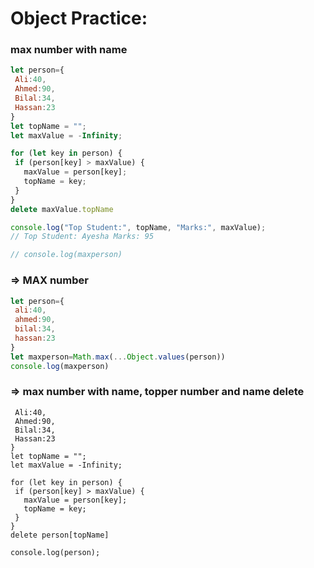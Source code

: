 # Object Practice:
 ### max number with name

 ```javascript
let person={
  Ali:40,
  Ahmed:90,
  Bilal:34,
  Hassan:23
}
let topName = "";
let maxValue = -Infinity;

for (let key in person) {
  if (person[key] > maxValue) {
    maxValue = person[key];
    topName = key;
  }
}
delete maxValue.topName

console.log("Top Student:", topName, "Marks:", maxValue);
// Top Student: Ayesha Marks: 95

// console.log(maxperson) 
 ```

### => MAX number 

 ```javascript
let person={
  ali:40,
  ahmed:90,
  bilal:34,
  hassan:23
}
let maxperson=Math.max(...Object.values(person))
console.log(maxperson)
 ```
### => max number with name, topper number and name delete
``` let person={
 Ali:40,
 Ahmed:90,
 Bilal:34,
 Hassan:23
}
let topName = "";
let maxValue = -Infinity;

for (let key in person) {
 if (person[key] > maxValue) {
   maxValue = person[key];
   topName = key;
 }
}
delete person[topName]

console.log(person); 
```
